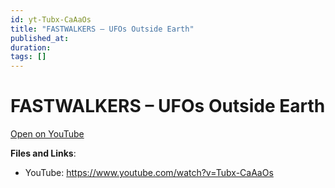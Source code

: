 ```yaml
---
id: yt-Tubx-CaAaOs
title: "FASTWALKERS – UFOs Outside Earth"
published_at: 
duration: 
tags: []
---
```


# FASTWALKERS – UFOs Outside Earth

[Open on YouTube](https://www.youtube.com/watch?v=Tubx-CaAaOs)

**Files and Links**:
- YouTube: https://www.youtube.com/watch?v=Tubx-CaAaOs
